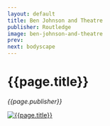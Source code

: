 ```yaml
---
layout: default
title: Ben Johnson and Theatre
publisher: Routledge
image: ben-johnson-and-theatre
prev: 
next: bodyscape
---
```


# {{page.title}}<br />
*{{page.publisher}}*

[![{{page.title}}]({{page.image}}.webp "{{page.title}}")]({{page.next}})
